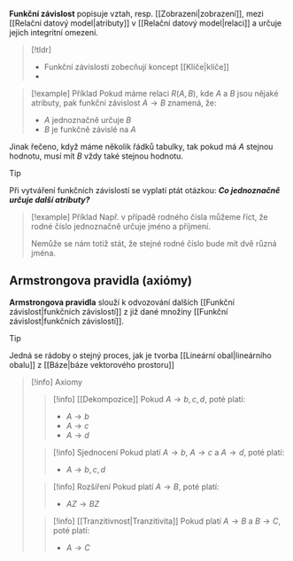 **Funkční závislost** popisuje vztah, resp. [[Zobrazení|zobrazení]], mezi [[Relační datový model|atributy]] v [[Relační datový model|relaci]] a určuje jejich integritní omezení.

>[!tldr]
>- Funkční závislosti zobecňují koncept [[Klíče|klíče]]
>- 

>[!example] Příklad
>Pokud máme relaci $R(A,B)$, kde $A$ a $B$ jsou nějaké atributy, pak funkční závislost $A\to B$ znamená, že:
>- $A$ jednoznačně určuje $B$
>- $B$ je funkčně závislé na $A$

Jinak řečeno, když máme několik řádků tabulky, tak pokud má $A$ stejnou hodnotu, musí mít $B$ vždy také stejnou hodnotu.

>[!tip] 
>Při vytváření funkčních závislostí se vyplatí ptát otázkou: 
>***Co jednoznačně určuje další atributy?***
>> [!example] Příklad
> >Např. v případě rodného čísla můžeme říct, že rodné číslo jednoznačně určuje jméno a příjmení. 
> >
> >Nemůže se nám totiž stát, že stejné rodné číslo bude mít dvě různá jména.

## Armstrongova pravidla (axiómy)
**Armstrongova pravidla** slouží k odvozování dalších [[Funkční závislost|funkčních závislostí]] z již dané množiny [[Funkční závislost|funkčních závislostí]].

>[!tip] 
>Jedná se rádoby o stejný proces, jak je tvorba [[Lineární obal|lineárního obalu]] z [[Báze|báze vektorového prostoru]]

>[!info] Axiomy
>>[!info] [[Dekompozice]]
>>Pokud $A \to b,c,d$, poté platí:
>>- $A \to b$
>>- $A \to c$
>>- $A \to d$
>
>>[!info] Sjednocení
>>Pokud platí $A \to b$, $A \to c$ a $A \to d$, poté platí:
>>- $A \to b,c,d$
>
>>[!info] Rozšíření
>>Pokud platí $A \to B$, poté platí:
>>- $AZ \to  BZ$
>
>>[!info] [[Tranzitivnost|Tranzitivita]]
>>Pokud platí $A \to B$ a $B \to C$, poté platí:
>>- $A \to C$
